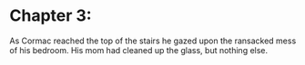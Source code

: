 # Chapter 3:

As Cormac reached the top of the stairs he gazed upon the ransacked mess of his bedroom. His mom had cleaned up the glass, but nothing else. 
